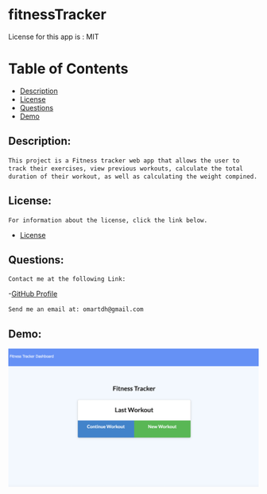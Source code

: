 # fitnessTracker

License for this app is : MIT

# Table of Contents

- [Description](#description)
- [License](#license)
- [Questions](#questions)
- [Demo](#demo)

## Description:
    This project is a Fitness tracker web app that allows the user to track their exercises, view previous workouts, calculate the total duration of their workout, as well as calculating the weight compined. 

## License:
    For information about the license, click the link below.

- [License](https://opensource.org/license/random)

## Questions:
    Contact me at the following Link:

-[GitHub Profile](https://github.com/omartdh)

    Send me an email at: omartdh@gmail.com

## Demo:

![showing the page layout](img1.jpeg)
